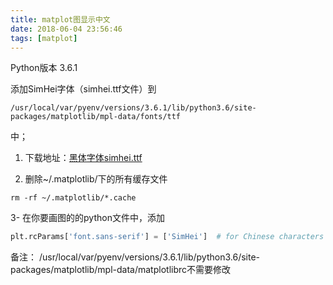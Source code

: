```yaml
---
title: matplot图显示中文
date: 2018-06-04 23:56:46
tags: [matplot]
---
```


Python版本 3.6.1

添加SimHei字体（simhei.ttf文件）到

```shell
/usr/local/var/pyenv/versions/3.6.1/lib/python3.6/site-packages/matplotlib/mpl-data/fonts/ttf
```
中；

1. 下载地址：[黑体字体simhei.ttf](http://www.font5.com.cn/font_download.php?id=151&part=1237887120)

2. 删除~/.matplotlib/下的所有缓存文件

```shell
rm -rf ~/.matplotlib/*.cache
```

3-  在你要画图的的python文件中，添加

```python
plt.rcParams['font.sans-serif'] = ['SimHei']  # for Chinese characters
```

备注： /usr/local/var/pyenv/versions/3.6.1/lib/python3.6/site-packages/matplotlib/mpl-data/matplotlibrc不需要修改

